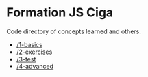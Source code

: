 # Formation JS Ciga

Code directory of concepts learned and others.

- [/1-basics](/1-basics)
- [/2-exercises](/2-exercises)
- [/3-test](/3-test)
- [/4-advanced](/4-advanced)
